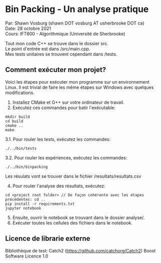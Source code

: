 # Bin Packing - Un analyse pratique

Par: Shawn Vosburg (shawn DOT vosburg AT usherbrooke DOT ca)  
Date: 28 octobre 2021  
Cours: IFT800 - Algorithmique (Université de Sherbrooke)  

Tout mon code C++ se trouve dans le dossier src.  
Le point d'entrée est dans /src/main.cpp.  
Mes tests unitaires se trouvent cependant dans /tests.  

## Comment exécuter mon projet?

Voici les étapes pour exécuter mon programme sur un environnement Linux. Il est trivial de faire les même étapes sur Windows avec quelques modifications. 

1. Installez CMake et G++ sur votre ordinateur de travail.
2. Exécutez ces commandes pour batir l'exécutable:
```
mkdir build
cd build
cmake ..
make
```
3.1. Pour rouler les tests, exécutez les commandes:
```
./../bin/tests
```

3.2. Pour rouler les expériences, exécutez les commandes:
```
./../bin/binpacking
```

Les résulats vont se trouver dans le fichier <project root folder>/resultats/resultats.csv

4. Pour rouler l'analyse des résultats, exécutez:
```
cd <project root folder> // De façon cohérente avec les étapes précédentes: cd ..  
pip install -r requirements.txt
jupyter notebook
```
5. Ensuite, ouvrir le notebook se trouvant dans le dossier analyse/. 
6. Exécuter toutes les cellules des fichiers dans le notebook.

  
## Licence de librarie externe
Bibliothèque de test: Catch2 (https://github.com/catchorg/Catch2) Boost Software Licence 1.0
